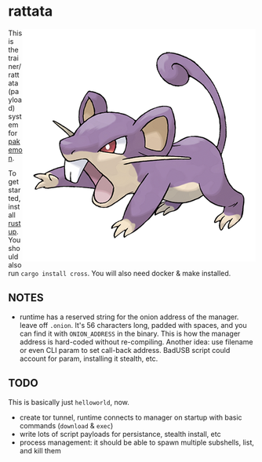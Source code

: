 # rattata

<img src="logo.png" alt="rattata" align="right" />

This is the trainer/rattata (payload) system for [pakemon](https://github.com/notnullgames/pakemon).

To get started, install [rustup](https://rustup.rs/). You should also run `cargo install cross`. You will also need docker & make installed.


## NOTES

- runtime has a reserved string for the onion address of the manager. leave off `.onion`. It's 56 characters long, padded with spaces, and you can find it with `ONION_ADDRESS` in the binary. This is how the manager address is hard-coded without re-compiling. Another idea: use filename or even CLI param to set call-back address. BadUSB script could account for param, installing it stealth, etc.

## TODO

This is basically just `helloworld`, now.

- create tor tunnel, runtime connects to manager on startup with basic commands (`download` & `exec`)
- write lots of script payloads for persistance, stealth install, etc
- process management: it should be able to spawn multiple subshells, list, and kill them